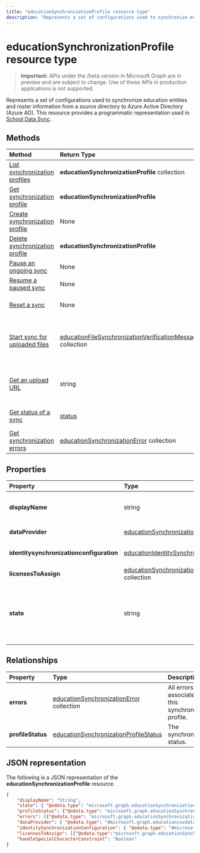 ```yaml
---
title: "educationSynchronizationProfile resource type"
description: "Represents a set of configurations used to synchronize education entities and roster information from a source directory to Azure Active Directory (Azure AD). This resource provides a programmatic representation used in School Data Sync."
---
```


# educationSynchronizationProfile resource type

> **Important:** APIs under the /beta version in Microsoft Graph are in preview and are subject to change. Use of these APIs in production applications is not supported.

Represents a set of configurations used to synchronize education entities and roster information from a source directory to Azure Active Directory (Azure AD). This resource provides a programmatic representation used in [School Data Sync](https://sds.microsoft.com).

## Methods

| Method | Return Type | Description |
|:-|:-|:-|
| [List synchronization profiles](../api/educationsynchronizationprofile-list.md) | **educationSynchronizationProfile** collection | Get a list of all the synchronization profiles in the tenant. |
| [Get synchronization profile](../api/educationsynchronizationprofile-get.md) | **educationSynchronizationProfile** | Retrieve a specific profile given the profile identifier. |
| [Create synchronization profile](../api/educationsynchronizationprofile-post.md) | None | Create a new synchronization profile. |
| [Delete synchronization profile](../api/educationsynchronizationprofile-delete.md) | **educationSynchronizationProfile** | Delete a specific profile given the profile identifier. |
| [Pause an ongoing sync](../api/educationsynchronizationprofile-pause.md) | None | Pause an ongoing synchronization. |
| [Resume a paused sync](../api/educationsynchronizationprofile-resume.md) | None | Resume a paused synchronization. |
| [Reset a sync](../api/educationsynchronizationprofile-reset.md) | None | Reset the state of the profile and restart synchronization. |
| [Start sync for uploaded files](../api/educationsynchronizationprofile-start.md) | [educationFileSynchronizationVerificationMessage](educationfilesynchronizationverificationmessage.md) collection| Verify the uploaded source files and start synchronization. Applies only when the data provider is [educationCsvDataProvider](educationcsvdataprovider.md). |
| [Get an upload URL](../api/educationsynchronizationprofile-uploadurl.md) | string | Return the short-lived URL to upload CSV data files. Applies only when the data provider is [educationCsvDataProvider](educationcsvdataprovider.md). |
| [Get status of a sync](../api/educationsynchronizationprofilestatus-get.md) | [status](educationsynchronizationprofilestatus.md) | Return the status of a specific synchronization profile. |
| [Get synchronization errors](../api/educationsynchronizationerrors-get.md) | [educationSynchronizationError](educationsynchronizationerror.md) collection| Get all the errors generated during synchronization. |

## Properties

| Property | Type | Description |
|:-|:-|:-|
| **displayName** | string |  Name of the configuration profile for syncing identities.         |
| **dataProvider** | [educationSynchronizationDataProvider](educationsynchronizationdataprovider.md) |  The data provider used for the profile.         |
| **identitysynchronizationconfiguration** | [educationIdentitySynchronizationConfiguration](educationidentitysynchronizationconfiguration.md) | Identity [creation](educationidentitycreationconfiguration.md) or [matching](educationidentitymatchingconfiguration.md) configuration .        |
| **licensesToAssign** | [educationSynchronizationLicenseAssignment](educationsynchronizationlicenseassignment.md) collection|  License setup configuration.        |
| **state** | string |  The state of the profile. Possible values are: `provisioning`, `provisioned`, `provisioningFailed`, `deleting`, `deletionFailed`.          |

## Relationships

| Property | Type | Description |
|:-|:-|:-|
| **errors** | [educationSynchronizationError](educationsynchronizationerror.md) collection| All errors associated with this synchronization profile. |
| **profileStatus** | [educationSynchronizationProfileStatus](educationsynchronizationprofilestatus.md) | The synchronization status. |

## JSON representation
The following is a JSON representation of the **educationSynchronizationProfile** resource.

<!-- {
  "blockType": "resource",
  "optionalProperties": [

  ],
  "@odata.type": "#microsoft.graph.educationSynchronizationProfile"
}-->

```json
{
    "displayName": "String",
    "state": { "@odata.type": "microsoft.graph.educationSynchronizationProfileState" },
    "profileStatus": {"@odata.type": "microsoft.graph.educationSynchronizationProfileStatus"},
    "errors": [{"@odata.type": "microsoft.graph.educationSynchronizationProfileStatus" }],
    "dataProvider": { "@odata.type": "#microsoft.graph.educationcsvdataprovider" },
    "identitySynchronizationConfiguration": { "@odata.type": "#microsoft.graph.educationIdentitySynchronizationConfiguration" },
    "licensesToAssign": [{"@odata.type":"microsoft.graph.educationSynchronizationLicenseAssignment"}],
    "handleSpecialCharacterConstraint": "Boolean"
}
```
